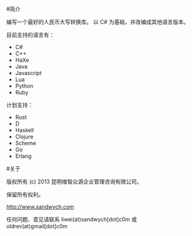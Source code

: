 #简介

编写一个最好的人民币大写转换库。
以 C# 为基础，并改编成其他语言版本。

目前支持的语言有：

* C#
* C++
* HaXe
* Java
* Javascript
* Lua
* Python
* Ruby

计划支持：

* Rust
* D
* Haskell
* Clojure
* Scheme
* Go
* Erlang


#关于

版权所有 (c) 2013 昆明维智众源企业管理咨询有限公司。

保留所有权利。

http://www.sandwych.com

任何问题、意见请联系 liwei(at)sandwych[dot]c0m 或 oldrev(at)gmail[dot]c0m
